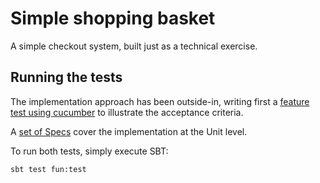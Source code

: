 # Simple shopping basket

A simple checkout system, built just as a technical exercise.

## Running the tests

The implementation approach has been outside-in, writing first a [feature test using cucumber](https://github.com/siliconcat/shopping-basket/blob/master/features/checkout.feature) 
to illustrate the acceptance criteria.

A [set of Specs](https://github.com/siliconcat/shopping-basket/tree/master/src/test/scala/shoppingbasket) cover the implementation at the Unit level.

To run both tests, simply execute SBT:

    sbt test fun:test
